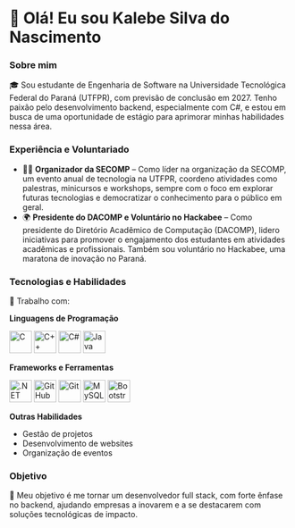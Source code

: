 # 👋 Olá! Eu sou Kalebe Silva do Nascimento

### Sobre mim
🎓 Sou estudante de Engenharia de Software na Universidade Tecnológica Federal do Paraná (UTFPR), com previsão de conclusão em 2027. Tenho paixão pelo desenvolvimento backend, especialmente com C#, e estou em busca de uma oportunidade de estágio para aprimorar minhas habilidades nessa área.

### Experiência e Voluntariado
- 👨‍💻 **Organizador da SECOMP** – Como líder na organização da SECOMP, um evento anual de tecnologia na UTFPR, coordeno atividades como palestras, minicursos e workshops, sempre com o foco em explorar futuras tecnologias e democratizar o conhecimento para o público em geral.
- 🌍 **Presidente do DACOMP e Voluntário no Hackabee** – Como presidente do Diretório Acadêmico de Computação (DACOMP), lidero iniciativas para promover o engajamento dos estudantes em atividades acadêmicas e profissionais. Também sou voluntário no Hackabee, uma maratona de inovação no Paraná.

### Tecnologias e Habilidades
📌 Trabalho com:

**Linguagens de Programação**
<p align="left">
  <img src="https://cdn.jsdelivr.net/gh/devicons/devicon/icons/c/c-original.svg" alt="C" width="40" height="40"/>
  <img src="https://cdn.jsdelivr.net/gh/devicons/devicon/icons/cplusplus/cplusplus-original.svg" alt="C++" width="40" height="40"/>
  <img src="https://cdn.jsdelivr.net/gh/devicons/devicon/icons/csharp/csharp-original.svg" alt="C#" width="40" height="40"/>
  <img src="https://cdn.jsdelivr.net/gh/devicons/devicon/icons/java/java-original.svg" alt="Java" width="40" height="40"/>
</p>

**Frameworks e Ferramentas**
<p align="left">
  <img src="https://cdn.jsdelivr.net/gh/devicons/devicon/icons/dotnetcore/dotnetcore-original.svg" alt=".NET Core" width="40" height="40"/>
  <img src="https://cdn.jsdelivr.net/gh/devicons/devicon/icons/github/github-original.svg" alt="GitHub" width="40" height="40"/>
  <img src="https://cdn.jsdelivr.net/gh/devicons/devicon/icons/git/git-original.svg" alt="Git" width="40" height="40"/>
  <img src="https://cdn.jsdelivr.net/gh/devicons/devicon/icons/mysql/mysql-original.svg" alt="MySQL" width="40" height="40"/>
  <img src="https://cdn.jsdelivr.net/gh/devicons/devicon/icons/bootstrap/bootstrap-plain.svg" alt="Bootstrap" width="40" height="40"/>
</p>

**Outras Habilidades**
- Gestão de projetos
- Desenvolvimento de websites
- Organização de eventos

### Objetivo
🚀 Meu objetivo é me tornar um desenvolvedor full stack, com forte ênfase no backend, ajudando empresas a inovarem e a se destacarem com soluções tecnológicas de impacto.
